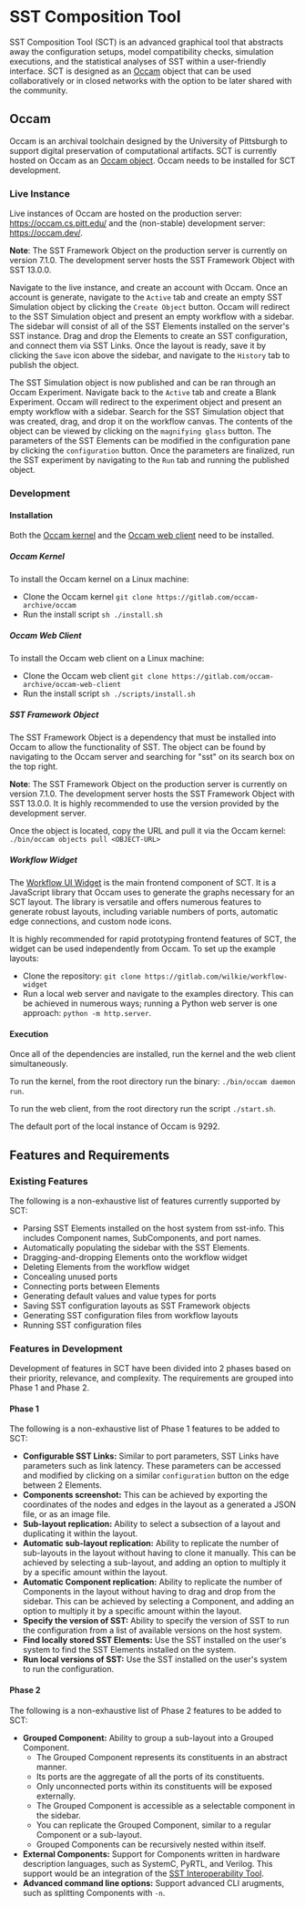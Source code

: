 # SST Composition Tool

SST Composition Tool (SCT) is an advanced graphical tool that abstracts away the configuration setups, model compatibility checks, simulation executions, and the statistical analyses of SST within a user-friendly interface. SCT is designed as an [Occam](https://occam.cs.pitt.edu/) object that can be used collaboratively or in closed networks with the option to be later shared with the community.

## Occam

Occam is an archival toolchain designed by the University of Pittsburgh to support digital preservation of computational artifacts. SCT is currently hosted on Occam as an [Occam object](https://gitlab.com/occam-archive/occam-objects). Occam needs to be installed for SCT development.

### Live Instance

Live instances of Occam are hosted on the production server: https://occam.cs.pitt.edu/ and the (non-stable) development server: https://occam.dev/.

__Note__: The SST Framework Object on the production server is currently on version 7.1.0. The development server hosts the SST Framework Object with SST 13.0.0.

Navigate to the live instance, and create an account with Occam. Once an account is generate, navigate to the `Active` tab and create an empty SST Simulation object by clicking the `Create Object` button. Occam will redirect to the SST Simulation object and present an empty workflow with a sidebar. The sidebar will consist of all of the SST Elements installed on the server's SST instance. Drag and drop the Elements to create an SST configuration, and connect them via SST Links. Once the layout is ready, save it by clicking the `Save` icon above the sidebar, and navigate to the `History` tab to publish the object.

The SST Simulation object is now published and can be ran through an Occam Experiment. Navigate back to the `Active` tab and create a Blank Experiment. Occam will redirect to the experiment object and present an empty workflow with a sidebar. Search for the SST Simulation object that was created, drag, and drop it on the workflow canvas. The contents of the object can be viewed by clicking on the `magnifying glass` button. The parameters of the SST Elements can be modified in the configuration pane by clicking the `configuration` button. Once the parameters are finalized, run the SST experiment by navigating to the `Run` tab and running the published object.

### Development

#### Installation

Both the [Occam kernel](https://gitlab.com/occam-archive/occam) and the [Occam web client](https://gitlab.com/occam-archive/occam-web-client) need to be installed.

##### Occam Kernel

To install the Occam kernel on a Linux machine:
- Clone the Occam kernel `git clone https://gitlab.com/occam-archive/occam`
- Run the install script `sh ./install.sh`

##### Occam Web Client

To install the Occam web client on a Linux machine:
- Clone the Occam web client `git clone https://gitlab.com/occam-archive/occam-web-client`
- Run the install script `sh ./scripts/install.sh`

##### SST Framework Object

The SST Framework Object is a dependency that must be installed into Occam to allow the functionality of SST. The object can be found by navigating to the Occam server and searching for "sst" on its search box on the top right.

__Note__: The SST Framework Object on the production server is currently on version 7.1.0. The development server hosts the SST Framework Object with SST 13.0.0. It is highly recommended to use the version provided by the development server.

Once the object is located, copy the URL and pull it via the Occam kernel: `./bin/occam objects pull <OBJECT-URL>`

##### Workflow Widget

The [Workflow UI Widget](https://gitlab.com/wilkie/workflow-widget) is the main frontend component of SCT. It is a JavaScript library that Occam uses to generate the graphs necessary for an SCT layout. The library is versatile and offers numerous features to generate robust layouts, including variable numbers of ports, automatic edge connections, and custom node icons.

It is highly recommended for rapid prototyping frontend features of SCT, the widget can be used independently from Occam. To set up the example layouts:
- Clone the repository: `git clone https://gitlab.com/wilkie/workflow-widget`
- Run a local web server and navigate to the examples directory. This can be achieved in numerous ways; running a Python web server is one approach: `python -m http.server`.

#### Execution

Once all of the dependencies are installed, run the kernel and the web client simultaneously.

To run the kernel, from the root directory run the binary: `./bin/occam daemon run`.

To run the web client, from the root directory run the script `./start.sh`.

The default port of the local instance of Occam is 9292.

## Features and Requirements


### Existing Features

The following is a non-exhaustive list of features currently supported by SCT:

- Parsing SST Elements installed on the host system from sst-info. This includes Component names, SubComponents, and port names.
- Automatically populating the sidebar with the SST Elements.
- Dragging-and-dropping Elements onto the workflow widget
- Deleting Elements from the workflow widget
- Concealing unused ports
- Connecting ports between Elements
- Generating default values and value types for ports
- Saving SST configuration layouts as SST Framework objects
- Generating SST configuration files from workflow layouts
- Running SST configuration files

### Features in Development

Development of features in SCT have been divided into 2 phases based on their priority, relevance, and complexity. The requirements are grouped into Phase 1 and Phase 2.

#### Phase 1

The following is a non-exhaustive list of Phase 1 features to be added to SCT:

- __Configurable SST Links:__ Similar to port parameters, SST Links have parameters such as link latency. These parameters can be accessed and modified by clicking on a similar `configuration` button on the edge between 2 Elements.
- __Components screenshot:__ This can be achieved by exporting the coordinates of the nodes and edges in the layout as a generated a JSON file, or as an image file.
- __Sub-layout replication:__ Ability to select a subsection of a layout and duplicating it within the layout.
- __Automatic sub-layout replication:__ Ability to replicate the number of sub-layouts in the layout without having to clone it manually. This can be achieved by selecting a sub-layout, and adding an option to multiply it by a specific amount within the layout.
- __Automatic Component replication:__ Ability to replicate the number of Components in the layout without having to drag and drop from the sidebar. This can be achieved by selecting a Component, and adding an option to multiply it by a specific amount within the layout.
- __Specify the version of SST:__ Ability to specify the version of SST to run the configuration from a list of available versions on the host system.
- __Find locally stored SST Elements:__ Use the SST installed on the user's system to find the SST Elements installed on the system.
- __Run local versions of SST:__ Use the SST installed on the user's system to run the configuration.

#### Phase 2

The following is a non-exhaustive list of Phase 2 features to be added to SCT:

- __Grouped Component:__ Ability to group a sub-layout into a Grouped Component.
  - The Grouped Component represents its constituents in an abstract manner.
  - Its ports are the aggregate of all the ports of its constituents.
  - Only unconnected ports within its constituents will be exposed externally.
  - The Grouped Component is accessible as a selectable component in the sidebar.
  - You can replicate the Grouped Component, similar to a regular Component or a sub-layout.
  - Grouped Components can be recursively nested within itself.
- __External Components:__ Support for Components written in hardware description languages, such as SystemC, PyRTL, and Verilog. This support would be an integration of the [SST Interoperability Tool](https://github.com/lpsmodsimteam/SIT).
- __Advanced command line options:__ Support advanced CLI arugments, such as splitting Components with `-n`.
